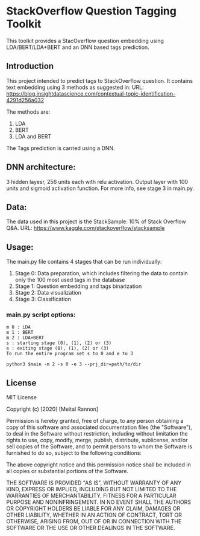 # StackOverflow Question Tagging Toolkit
This toolkit provides a StacOverflow question embedding using LDA/BERT/LDA+BERT and an DNN based tags prediction.

## Introduction
This project intended to predict tags to StackOverflow question. It contains text embedding using 3 methods as suggested in:
URL: https://blog.insightdatascience.com/contextual-topic-identification-4291d256a032

The methods are:
1. LDA
2.  BERT
3. LDA and BERT

The Tags prediction is carried using a DNN. 

## DNN architecture:
3 hidden layesr, 256 units each with relu activation. Output layer with 100 units and sigmoid activation function. For more info, see stage 3 in main.py.

## Data:
The data used in this project is the StackSample: 10% of Stack Overflow Q&A.
URL: https://www.kaggle.com/stackoverflow/stacksample

## Usage:
The main.py file contains 4 stages that can be run individually:
1. Stage 0: Data preparation, which includes filtering the data to contain only the 100 most used tags in the database
2. Stage 1: Question embedding and tags binarization
3. Stage 2: Data visualization
4. Stage 3: Classification


### main.py script options:
```
m 0 : LDA
m 1 : BERT
m 2 : LDA+BERT
s : starting stage (0), (1), (2) or (3)
e : exiting stage (0), (1), (2) or (3)
To run the entire program set s to 0 and e to 3

python3 $main -m 2 -s 0 -e 3 --prj_dir=path/to/dir
```

## License
MIT License

Copyright (c) [2020] [Meital Rannon]

Permission is hereby granted, free of charge, to any person obtaining a copy
of this software and associated documentation files (the "Software"), to deal
in the Software without restriction, including without limitation the rights
to use, copy, modify, merge, publish, distribute, sublicense, and/or sell
copies of the Software, and to permit persons to whom the Software is
furnished to do so, subject to the following conditions:

The above copyright notice and this permission notice shall be included in all
copies or substantial portions of the Software.

THE SOFTWARE IS PROVIDED "AS IS", WITHOUT WARRANTY OF ANY KIND, EXPRESS OR
IMPLIED, INCLUDING BUT NOT LIMITED TO THE WARRANTIES OF MERCHANTABILITY,
FITNESS FOR A PARTICULAR PURPOSE AND NONINFRINGEMENT. IN NO EVENT SHALL THE
AUTHORS OR COPYRIGHT HOLDERS BE LIABLE FOR ANY CLAIM, DAMAGES OR OTHER
LIABILITY, WHETHER IN AN ACTION OF CONTRACT, TORT OR OTHERWISE, ARISING FROM,
OUT OF OR IN CONNECTION WITH THE SOFTWARE OR THE USE OR OTHER DEALINGS IN THE
SOFTWARE.
